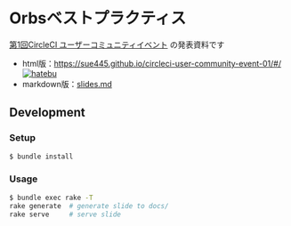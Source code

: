# Orbsベストプラクティス
[第1回CircleCI ユーザーコミュニティイベント](https://circleci.connpass.com/event/115193/) の発表資料です

* html版：https://sue445.github.io/circleci-user-community-event-01/#/ [![hatebu](http://b.hatena.ne.jp/entry/image/https://sue445.github.io/circleci-user-community-event-01/%23/)](http://b.hatena.ne.jp/entry/https://sue445.github.io/circleci-user-community-event-01/%23/)
* markdown版：[slides.md](slides.md)

## Development
### Setup
```bash
$ bundle install
```

### Usage
```bash
$ bundle exec rake -T
rake generate  # generate slide to docs/
rake serve     # serve slide
```
